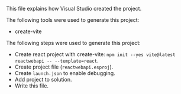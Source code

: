 This file explains how Visual Studio created the project.

The following tools were used to generate this project:
- create-vite

The following steps were used to generate this project:
- Create react project with create-vite: `npm init --yes vite@latest reactwebapi -- --template=react`.
- Create project file (`reactwebapi.esproj`).
- Create `launch.json` to enable debugging.
- Add project to solution.
- Write this file.
